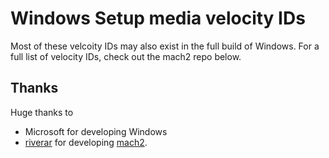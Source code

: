 # Windows Setup media velocity IDs
Most of these velcoity IDs may also exist in the full build of Windows. For a full list of velocity IDs, check out the mach2 repo below.

## Thanks
Huge thanks to 
* Microsoft for developing Windows
* [riverar](https://twitter.com/WithinRafael) for developing [mach2](https://github.com/riverar/mach2).